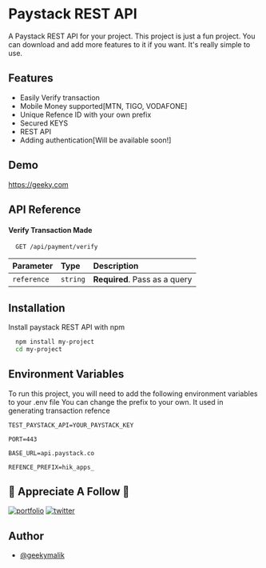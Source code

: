 
# Paystack REST API

A Paystack REST API for your project. This project is just a fun project. You can download
and add more features to it if you want. It's really simple to use.



## Features

- Easily Verify transaction
- Mobile Money supported[MTN, TIGO, VODAFONE]
- Unique Refence ID with your own prefix
- Secured KEYS
- REST API
- Adding authentication[Will be available soon!]




## Demo

https://geeky.com




## API Reference

#### Verify Transaction Made

```http
  GET /api/payment/verify
```

| Parameter | Type     | Description                |
| :-------- | :------- | :------------------------- |
| `reference` | `string` | **Required**. Pass as a query

## Installation

Install paystack REST API with npm

```bash
  npm install my-project
  cd my-project
```


    
## Environment Variables

To run this project, you will need to add the following environment variables to your .env file
You can change the prefix to your own. It used in generating transaction refence

`TEST_PAYSTACK_API=YOUR_PAYSTACK_KEY`

`PORT=443`

`BASE_URL=api.paystack.co`

`REFENCE_PREFIX=hik_apps_`

## 🔗 Appreciate A Follow 🚀
[![portfolio](https://img.shields.io/badge/my_portfolio-000?style=for-the-badge&logo=ko-fi&logoColor=white)](https://geekymalik.xyz)
[![twitter](https://img.shields.io/badge/twitter-1DA1F2?style=for-the-badge&logo=twitter&logoColor=white)](https://twitter.com/umarabdul_malik)


## Author

- [@geekymalik](https://github.com/geekymalik)

